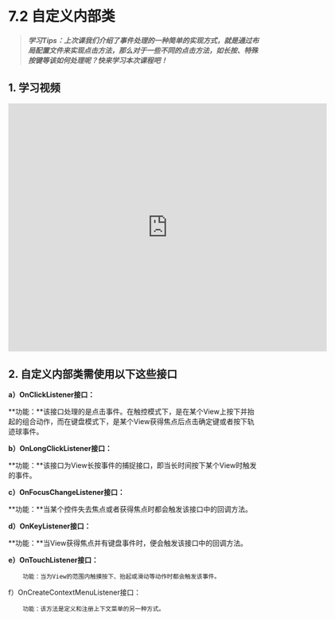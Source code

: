 # 7.2 自定义内部类

>##### 学习Tips：上次课我们介绍了事件处理的一种简单的实现方式，就是通过布局配置文件来实现点击方法，那么对于一些不同的点击方法，如长按、特殊按键等该如何处理呢？快来学习本次课程吧！

## 1. 学习视频

<iframe frameborder="0" width="640" height="498" src="https://v.qq.com/iframe/player.html?vid=z0180bhmznp&tiny=0&auto=0" allowfullscreen></iframe>

## 2. 自定义内部类需使用以下这些接口

**a）OnClickListener接口：**

**功能：**该接口处理的是点击事件。在触控模式下，是在某个View上按下并抬起的组合动作，而在键盘模式下，是某个View获得焦点后点击确定键或者按下轨迹球事件。

**b）OnLongClickListener接口：**

**功能：**该接口为View长按事件的捕捉接口，即当长时间按下某个View时触发的事件。

**c）OnFocusChangeListener接口：**

**功能：**当某个控件失去焦点或者获得焦点时都会触发该接口中的回调方法。

**d）OnKeyListener接口：**

**功能：**当View获得焦点并有键盘事件时，便会触发该接口中的回调方法。

**e）OnTouchListener接口：**

        功能：当为View的范围内触摸按下、抬起或滑动等动作时都会触发该事件。

  f）OnCreateContextMenuListener接口：

        功能：该方法是定义和注册上下文菜单的另一种方式。